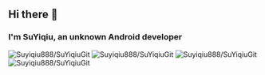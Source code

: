 ## Hi there 👋

### I'm SuYiqiu, an unknown Android developer

![Suyiqiu888/SuYiqiuGit](https://raw.githubusercontent.com/Suyiqiu888/SuYiqiuGit/master/generated/overview.svg#gh-dark-mode-only)
![Suyiqiu888/SuYiqiuGit](https://raw.githubusercontent.com/Suyiqiu888/SuYiqiuGit/generated/overview.svg#gh-light-mode-only)
![Suyiqiu888/SuYiqiuGit](https://raw.githubusercontent.com/Suyiqiu888/SuYiqiuGit/master/generated/languages.svg#gh-dark-mode-only)
![Suyiqiu888/SuYiqiuGit](https://raw.githubusercontent.com/Suyiqiu888/SuYiqiuGit/master/generated/languages.svg#gh-light-mode-only)
